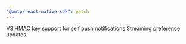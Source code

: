 ```yaml
---
"@xmtp/react-native-sdk": patch
---
```


V3 HMAC key support for self push notifications
Streaming preference updates
